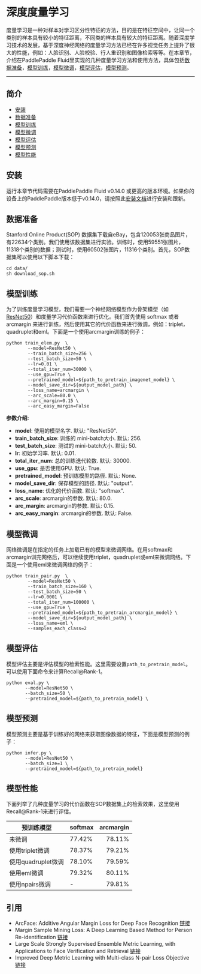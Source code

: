 # 深度度量学习
度量学习是一种对样本对学习区分性特征的方法，目的是在特征空间中，让同一个类别的样本具有较小的特征距离，不同类的样本具有较大的特征距离。随着深度学习技术的发展，基于深度神经网络的度量学习方法已经在许多视觉任务上提升了很大的性能，例如：人脸识别、人脸校验、行人重识别和图像检索等等。在本章节，介绍在PaddlePaddle Fluid里实现的几种度量学习方法和使用方法，具体包括[数据准备](#数据准备)，[模型训练](#模型训练)，[模型微调](#模型微调)，[模型评估](#模型评估)，[模型预测](#模型预测)。

---
## 简介
- [安装](#安装)
- [数据准备](#数据准备)
- [模型训练](#模型训练)
- [模型微调](#模型微调)
- [模型评估](#模型评估)
- [模型预测](#模型预测)
- [模型性能](#模型性能)

## 安装

运行本章节代码需要在PaddlePaddle Fluid v0.14.0 或更高的版本环境。如果你的设备上的PaddlePaddle版本低于v0.14.0，请按照此[安装文档](http://paddlepaddle.org/documentation/docs/zh/1.3/beginners_guide/install/index_cn.html)进行安装和跟新。

## 数据准备

Stanford Online Product(SOP) 数据集下载自eBay，包含120053张商品图片，有22634个类别。我们使用该数据集进行实验。训练时，使用59551张图片，11318个类别的数据；测试时，使用60502张图片，11316个类别。首先，SOP数据集可以使用以下脚本下载：
```
cd data/
sh download_sop.sh
```

## 模型训练 

为了训练度量学习模型，我们需要一个神经网络模型作为骨架模型（如[ResNet50](http://paddle-imagenet-models-name.bj.bcebos.com/ResNet50_pretrained.zip)）和度量学习代价函数来进行优化。我们首先使用 softmax 或者 arcmargin 来进行训练，然后使用其它的代价函数来进行微调，例如：triplet，quadruplet和eml。下面是一个使用arcmargin训练的例子：


```
python train_elem.py  \
        --model=ResNet50 \
        --train_batch_size=256 \
        --test_batch_size=50 \
        --lr=0.01 \
        --total_iter_num=30000 \
        --use_gpu=True \
        --pretrained_model=${path_to_pretrain_imagenet_model} \
        --model_save_dir=${output_model_path} \
        --loss_name=arcmargin \
        --arc_scale=80.0 \ 
        --arc_margin=0.15 \
        --arc_easy_margin=False
```
**参数介绍:**
* **model**: 使用的模型名字. 默认: "ResNet50".
* **train_batch_size**: 训练的 mini-batch大小. 默认: 256.
* **test_batch_size**: 测试的 mini-batch大小. 默认: 50.
* **lr**: 初始学习率. 默认: 0.01.
* **total_iter_num**: 总的训练迭代轮数. 默认: 30000.
* **use_gpu**: 是否使用GPU. 默认: True.
* **pretrained_model**: 预训练模型的路径. 默认: None.
* **model_save_dir**: 保存模型的路径. 默认: "output".
* **loss_name**: 优化的代价函数. 默认: "softmax".
* **arc_scale**: arcmargin的参数. 默认: 80.0.
* **arc_margin**: arcmargin的参数. 默认: 0.15.
* **arc_easy_margin**: arcmargin的参数. 默认: False.

## 模型微调

网络微调是在指定的任务上加载已有的模型来微调网络。在用softmax和arcmargin训完网络后，可以继续使用triplet，quadruplet或eml来微调网络。下面是一个使用eml来微调网络的例子：

```
python train_pair.py  \
        --model=ResNet50 \
        --train_batch_size=160 \
        --test_batch_size=50 \
        --lr=0.0001 \
        --total_iter_num=100000 \
        --use_gpu=True \
        --pretrained_model=${path_to_pretrain_arcmargin_model} \
        --model_save_dir=${output_model_path} \
        --loss_name=eml \
        --samples_each_class=2
```

## 模型评估
模型评估主要是评估模型的检索性能。这里需要设置```path_to_pretrain_model```。可以使用下面命令来计算Recall@Rank-1。
```
python eval.py \
       --model=ResNet50 \
       --batch_size=50 \
       --pretrained_model=${path_to_pretrain_model} \
```

## 模型预测
模型预测主要是基于训练好的网络来获取图像数据的特征，下面是模型预测的例子：
```
python infer.py \
       --model=ResNet50 \
       --batch_size=1 \         
       --pretrained_model=${path_to_pretrain_model}
```

## 模型性能

下面列举了几种度量学习的代价函数在SOP数据集上的检索效果，这里使用Recall@Rank-1来进行评估。

|预训练模型 | softmax | arcmargin
|- | - | -:
|未微调 | 77.42% | 78.11%
|使用triplet微调 | 78.37% | 79.21%
|使用quadruplet微调 | 78.10% | 79.59%
|使用eml微调 | 79.32% | 80.11%
|使用npairs微调 | - | 79.81%

## 引用

- ArcFace: Additive Angular Margin Loss for Deep Face Recognition [链接](https://arxiv.org/abs/1801.07698)
- Margin Sample Mining Loss: A Deep Learning Based Method for Person Re-identification [链接](https://arxiv.org/abs/1710.00478)
- Large Scale Strongly Supervised Ensemble Metric Learning, with Applications to Face Verification and Retrieval [链接](https://arxiv.org/abs/1212.6094)
- Improved Deep Metric Learning with Multi-class N-pair Loss Objective [链接](http://www.nec-labs.com/uploads/images/Department-Images/MediaAnalytics/papers/nips16_npairmetriclearning.pdf)
